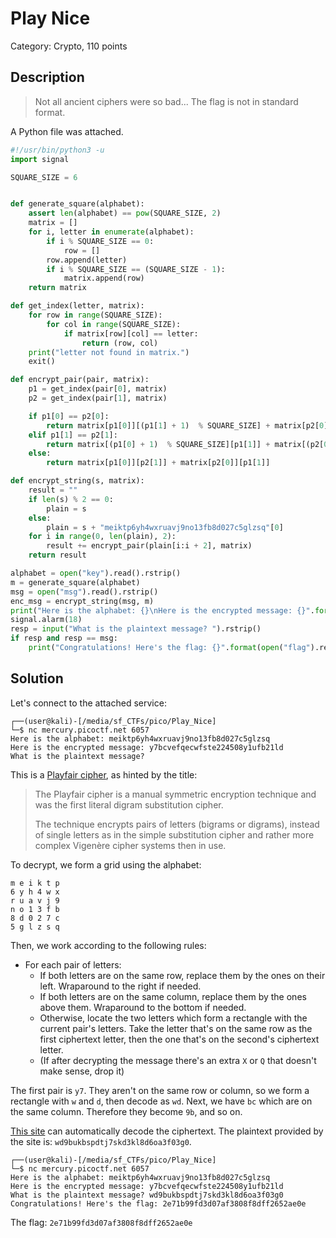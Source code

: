 # Play Nice
Category: Crypto, 110 points

## Description

> Not all ancient ciphers were so bad... The flag is not in standard format.

A Python file was attached.

```python
#!/usr/bin/python3 -u
import signal

SQUARE_SIZE = 6


def generate_square(alphabet):
	assert len(alphabet) == pow(SQUARE_SIZE, 2)
	matrix = []
	for i, letter in enumerate(alphabet):
		if i % SQUARE_SIZE == 0:
			row = []
		row.append(letter)
		if i % SQUARE_SIZE == (SQUARE_SIZE - 1):
			matrix.append(row)
	return matrix

def get_index(letter, matrix):
	for row in range(SQUARE_SIZE):
		for col in range(SQUARE_SIZE):
			if matrix[row][col] == letter:
				return (row, col)
	print("letter not found in matrix.")
	exit()

def encrypt_pair(pair, matrix):
	p1 = get_index(pair[0], matrix)
	p2 = get_index(pair[1], matrix)

	if p1[0] == p2[0]:
		return matrix[p1[0]][(p1[1] + 1)  % SQUARE_SIZE] + matrix[p2[0]][(p2[1] + 1)  % SQUARE_SIZE]
	elif p1[1] == p2[1]:
		return matrix[(p1[0] + 1)  % SQUARE_SIZE][p1[1]] + matrix[(p2[0] + 1)  % SQUARE_SIZE][p2[1]]
	else:
		return matrix[p1[0]][p2[1]] + matrix[p2[0]][p1[1]]

def encrypt_string(s, matrix):
	result = ""
	if len(s) % 2 == 0:
		plain = s
	else:
		plain = s + "meiktp6yh4wxruavj9no13fb8d027c5glzsq"[0]
	for i in range(0, len(plain), 2):
		result += encrypt_pair(plain[i:i + 2], matrix)
	return result

alphabet = open("key").read().rstrip()
m = generate_square(alphabet)
msg = open("msg").read().rstrip()
enc_msg = encrypt_string(msg, m)
print("Here is the alphabet: {}\nHere is the encrypted message: {}".format(alphabet, enc_msg))
signal.alarm(18)
resp = input("What is the plaintext message? ").rstrip()
if resp and resp == msg:
	print("Congratulations! Here's the flag: {}".format(open("flag").read()))

```

## Solution

Let's connect to the attached service:

```console
┌──(user@kali)-[/media/sf_CTFs/pico/Play_Nice]
└─$ nc mercury.picoctf.net 6057
Here is the alphabet: meiktp6yh4wxruavj9no13fb8d027c5glzsq
Here is the encrypted message: y7bcvefqecwfste224508y1ufb21ld
What is the plaintext message?
```

This is a [Playfair cipher](https://en.wikipedia.org/wiki/Playfair_cipher), as hinted by the title:

> The Playfair cipher is a manual symmetric encryption technique and was the first literal digram substitution cipher.
> 
> The technique encrypts pairs of letters (bigrams or digrams), instead of single letters as in the simple substitution cipher and rather more complex Vigenère cipher systems then in use.

To decrypt, we form a grid using the alphabet:

```
m e i k t p
6 y h 4 w x
r u a v j 9
n o 1 3 f b
8 d 0 2 7 c
5 g l z s q
```

Then, we work according to the following rules:

 * For each pair of letters:
   * If both letters are on the same row, replace them by the ones on their left. Wraparound to the right if needed.
   * If both letters are on the same column, replace them by the ones above them.  Wraparound to the bottom if needed.
   * Otherwise, locate the two letters which form a rectangle with the current pair's letters. Take the letter that's on the same row as the first ciphertext letter, then the one that's on the second's ciphertext letter.
   * (If after decrypting the message there's an extra `X` or `Q` that doesn't make sense, drop it)

The first pair is `y7`. They aren't on the same row or column, so we form a rectangle with `w` and `d`, then decode as `wd`. Next, we have `bc` which are on the same column. Therefore they become `9b`, and so on.

[This site](https://www.dcode.fr/playfair-cipher) can automatically decode the ciphertext. The plaintext provided by the site is: `wd9bukbspdtj7skd3kl8d6oa3f03g0`.

```console
┌──(user@kali)-[/media/sf_CTFs/pico/Play_Nice]
└─$ nc mercury.picoctf.net 6057
Here is the alphabet: meiktp6yh4wxruavj9no13fb8d027c5glzsq
Here is the encrypted message: y7bcvefqecwfste224508y1ufb21ld
What is the plaintext message? wd9bukbspdtj7skd3kl8d6oa3f03g0
Congratulations! Here's the flag: 2e71b99fd3d07af3808f8dff2652ae0e
```

The flag: `2e71b99fd3d07af3808f8dff2652ae0e`

